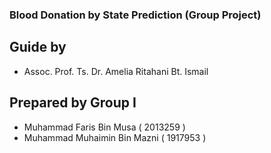 ### Blood Donation by State Prediction (Group Project)
## Guide by 

- Assoc. Prof. Ts. Dr. Amelia Ritahani Bt. Ismail
## Prepared by Group I

- Muhammad Faris Bin Musa                	( 2013259 )
- Muhammad Muhaimin Bin Mazni            	( 1917953 )   	
 	
